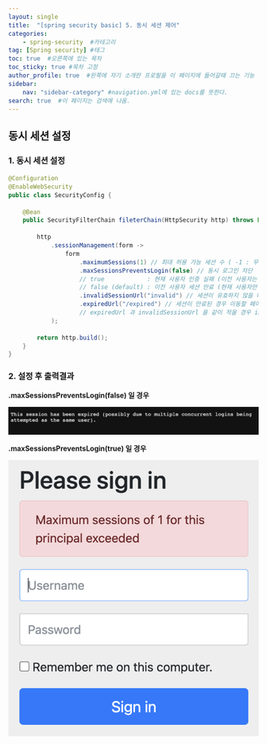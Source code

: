 ```yaml
---
layout: single
title:  "[spring security basic] 5. 동시 세션 제어"
categories: 
    - spring-security  #카테고리
tag: [Spring security] #태그
toc: true  #오른쪽에 있는 목차
toc_sticky: true #목차 고정
author_profile: true  #왼쪽에 자기 소개란 프로필을 이 페이지에 들어갈때 끄는 기능
sidebar:
    nav: "sidebar-category" #navigation.yml에 있는 docs를 뜻한다.
search: true  #이 페이지는 검색에 나옴.
---
```


## 동시 세션 설정

### 1. 동시 세션 설정

```java
@Configuration
@EnableWebSecurity
public class SecurityConfig {

    @Bean
    public SecurityFilterChain fileterChain(HttpSecurity http) throws Exception {

        http
            .sessionManagement(form ->
                form
                    .maximumSessions(1) // 최대 허용 가능 세션 수 ( -1 : 무제한 로그인 세션 허용 )
                    .maxSessionsPreventsLogin(false) // 동시 로그인 차단
                    // true            : 현재 사용자 인증 실패 (이전 사용자는 계속 사용 가능)
                    // false (default) : 이전 사용자 세션 만료 (현재 사용자만 계속 사용 가능)
                    .invalidSessionUrl("invalid") // 세션이 유효하지 않을 때 이동할 페이지
                    .expiredUrl("/expired") // 세션이 만료된 경우 이동할 페이지 
                    // expiredUrl 과 invalidSessionUrl 을 같이 적을 경우 invalidSessionUrl 을 우선시 한다.
            );
        
        return http.build();
    }
}

```

### 2. 설정 후 출력결과


**.maxSessionsPreventsLogin(false) 일 경우**

![](/assets/images/2023/05/18/false.png)

**.maxSessionsPreventsLogin(true) 일 경우**

![](/assets/images/2023/05/18/true.png)

